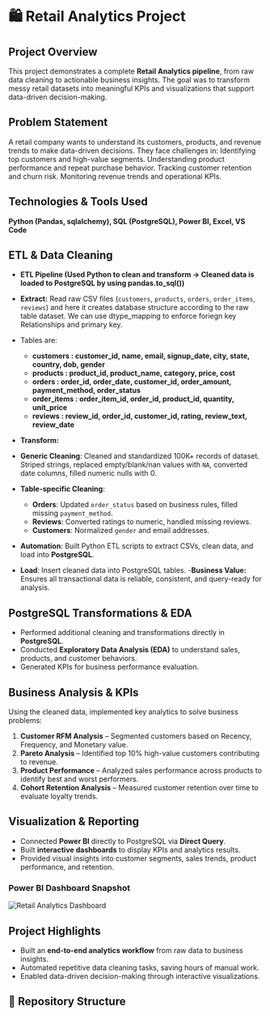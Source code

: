 # 🛍️ Retail Analytics Project

## Project Overview
This project demonstrates a complete **Retail Analytics pipeline**, from raw data cleaning to actionable business insights. The goal was to transform messy retail datasets into meaningful KPIs and visualizations that support data-driven decision-making.

## Problem Statement
A retail company wants to understand its customers, products, and revenue trends to make data-driven decisions. They face challenges in:
Identifying top customers and high-value segments.
Understanding product performance and repeat purchase behavior.
Tracking customer retention and churn risk.
Monitoring revenue trends and operational KPIs.

## Technologies & Tools Used
**Python (Pandas, sqlalchemy), SQL (PostgreSQL), Power BI, Excel, VS Code**


## ETL & Data Cleaning
- **ETL Pipeline (Used Python to clean and transform → Cleaned data is loaded to PostgreSQL by using pandas.to_sql())**
- **Extract:** Read raw CSV files (`customers`, `products`, `orders`, `order_items`, `reviews`) and here it creates database structure according to the raw table dataset. We can use dtype_mapping to enforce foriegn key Relationships and primary key.
- Tables are:
  - **customers : customer_id,	name,	email,	signup_date,	city,	state,	country,	dob,	gender**
  - **products : product_id,	product_name,	category,	price,	cost**
  - **orders : order_id, order_date,	customer_id,	order_amount,	payment_method,	order_status**
  - **order_items : order_item_id, order_id,	product_id,	quantity,	unit_price**
  - **reviews : review_id, order_id,	customer_id,	rating,	review_text,	review_date**

- **Transform:**
- **Generic Cleaning**: Cleaned and standardized  100K+ records of dataset. Striped strings, replaced empty/blank/nan values with `NA`, converted date columns, filled numeric nulls with 0.  
- **Table-specific Cleaning**:
  - **Orders**: Updated `order_status` based on business rules, filled missing `payment_method`.  
  - **Reviews**: Converted ratings to numeric, handled missing reviews.  
  - **Customers**: Normalized `gender` and email addresses.  
- **Automation**: Built Python ETL scripts to extract CSVs, clean data, and load into **PostgreSQL**.
- **Load**: Insert cleaned data into PostgreSQL tables.
-**Business Value:**
Ensures all transactional data is reliable, consistent, and query-ready for analysis.

## PostgreSQL Transformations & EDA
- Performed additional cleaning and transformations directly in **PostgreSQL**.  
- Conducted **Exploratory Data Analysis (EDA)** to understand sales, products, and customer behaviors.  
- Generated KPIs for business performance evaluation.  


## Business Analysis & KPIs
Using the cleaned data, implemented key analytics to solve business problems:

1. **Customer RFM Analysis** – Segmented customers based on Recency, Frequency, and Monetary value.  
2. **Pareto Analysis** – Identified top 10% high-value customers contributing to revenue.  
3. **Product Performance** – Analyzed sales performance across products to identify best and worst performers.  
4. **Cohort Retention Analysis** – Measured customer retention over time to evaluate loyalty trends.

## Visualization & Reporting
- Connected **Power BI** directly to PostgreSQL via **Direct Query**.  
- Built **interactive dashboards** to display KPIs and analytics results.  
- Provided visual insights into customer segments, sales trends, product performance, and retention.
### Power BI Dashboard Snapshot
![Retail Analytics Dashboard](dashboards/DashboardVisualization.png)


## Project Highlights
- Built an **end-to-end analytics workflow** from raw data to business insights.  
- Automated repetitive data cleaning tasks, saving hours of manual work.  
- Enabled data-driven decision-making through interactive visualizations.


## 📂 Repository Structure
